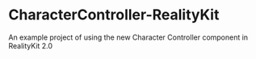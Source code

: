 # CharacterController-RealityKit
An example project of using the new Character Controller component in RealityKit 2.0
